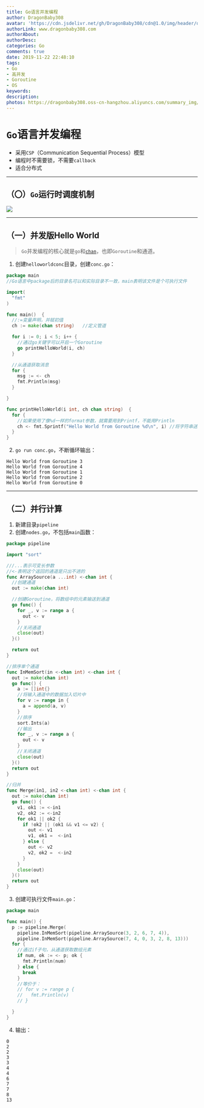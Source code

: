 ```yaml
---
title: Go语言并发编程
author: DragonBaby308
avatar: 'https://cdn.jsdelivr.net/gh/DragonBaby308/cdn@1.0/img/header/db3Avatar.jpeg'
authorLink: www.dragonbaby308.com
authorAbout:
authorDesc:
categories: Go
comments: true
date: 2019-11-22 22:48:10
tags:
- Go
- 高并发
- Goroutine
- OS
keywords:
description:
photos: https://dragonbaby308.oss-cn-hangzhou.aliyuncs.com/summary_img/gakki/3.gif
---
```


#  `Go`语言并发编程

* 采用`CSP`（Communication Sequential Process）模型
* 编程时不需要锁，不需要`callback`
* 适合分布式

---

##  （〇）`Go`运行时调度机制

![](https://dragonbaby308.oss-cn-hangzhou.aliyuncs.com/GoLang/goroutine.jpg)

---

##  （一）并发版Hello World

> `Go`并发编程的核心就是`go`和[`chan`](http://www.dragonbaby308.com/go/#6-%E9%80%9A%E9%81%93%E3%80%90Go%E5%B9%B6%E5%8F%91%E7%BC%96%E7%A8%8B%E7%9A%84%E5%9F%BA%E7%A1%80%E3%80%91)，也即`Goroutine`和通道。

1. 创建`helloworldconc`目录，创建`conc.go`：

```go
package main
//Go语言中package后的目录名可以和实际目录不一致，main表明该文件是个可执行文件

import(
  "fmt"
)

func main()  {
  //:=变量声明，并赋初值
  ch := make(chan string)   //定义管道

  for i := 0; i < 5; i++ {
    //通过go关键字可以开启一个Goroutine
    go printHelloWorld(i, ch)
  }

  //从通道获取消息
  for {
    msg := <- ch
    fmt.Println(msg)
  }

}

func printHelloWorld(i int, ch chan string)  {
  for {
    //如果使用了像%d一样的format参数，就需要用到Printf，不能用Println
    ch <- fmt.Sprintf("Hello World from Goroutine %d\n", i) //将字符串送入管道
  }
}
```

2. `go run conc.go`，不断循环输出：

```text
Hello World from Goroutine 3
Hello World from Goroutine 4
Hello World from Goroutine 1
Hello World from Goroutine 2
Hello World from Goroutine 0
```

---

##  （二）并行计算

1. 新建目录`pipeline`
2. 创建`nodes.go`，不包括`main`函数：

```go
package pipeline

import "sort"

///...表示可变长参数
//<-表明这个返回的通道是只出不进的
func ArraySource(a ...int) <-chan int {
  //创建通道
  out := make(chan int)

  //创建Goroutine，将数组中的元素输送到通道
  go func() {
    for _, v := range a {
      out <- v
    }
    //关闭通道
    close(out)
  }()

  return out
}

//排序单个通道
func InMemSort(in <-chan int) <-chan int {
  out := make(chan int)
  go func() {
    a := []int{}
    //将输入通道中的数据加入切片中
    for v := range in {
      a = append(a, v)
    }
    //排序
    sort.Ints(a)
    //输出
    for _, v := range a {
      out <- v
    }
    //关闭通道
    close(out)
  }()
  return out
}

//归并
func Merge(in1, in2 <-chan int) <-chan int {
  out := make(chan int)
  go func() {
    v1, ok1 := <-in1
    v2, ok2 := <-in2
    for ok1 || ok2 {
      if !ok2 || (ok1 && v1 <= v2) {
        out <- v1
        v1, ok1 =  <-in1
      } else {
        out <- v2
        v2, ok2 =  <-in2
      }
    }
    close(out)
  }()
  return out
}
```

3. 创建可执行文件`main.go`：

```go
package main

func main() {
  p := pipeline.Merge(
    pipeline.InMemSort(pipeline.ArraySource(3, 2, 6, 7, 4)),
    pipeline.InMemSort(pipeline.ArraySource(7, 4, 0, 3, 2, 8, 13)))
  for {
    //通过if子句，从通道获取数组元素
    if num, ok := <- p; ok {
      fmt.Println(num)
    } else {
      break
    }
    //等价于：
    // for v := range p {
    //   fmt.Println(v)
    // }

  }
}
```

4. 输出：

```text
0
2
2
3
3
4
4
6
7
7
8
13
```
